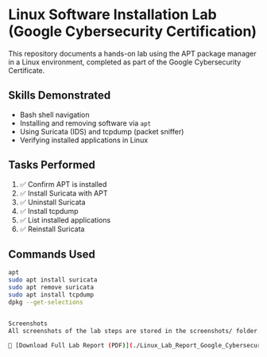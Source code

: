 # Linux Software Installation Lab (Google Cybersecurity Certification)

This repository documents a hands-on lab using the APT package manager in a Linux environment, completed as part of the Google Cybersecurity Certificate.

##  Skills Demonstrated
- Bash shell navigation
- Installing and removing software via `apt`
- Using Suricata (IDS) and tcpdump (packet sniffer)
- Verifying installed applications in Linux

## Tasks Performed

1. ✅ Confirm APT is installed  
2. ✅ Install Suricata with APT  
3. ✅ Uninstall Suricata  
4. ✅ Install tcpdump  
5. ✅ List installed applications  
6. ✅ Reinstall Suricata  

## Commands Used

```bash
apt
sudo apt install suricata
sudo apt remove suricata
sudo apt install tcpdump
dpkg --get-selections


Screenshots
All screenshots of the lab steps are stored in the screenshots/ folder.

📄 [Download Full Lab Report (PDF)](./Linux_Lab_Report_Google_Cybersecurity_v2.pdf)

